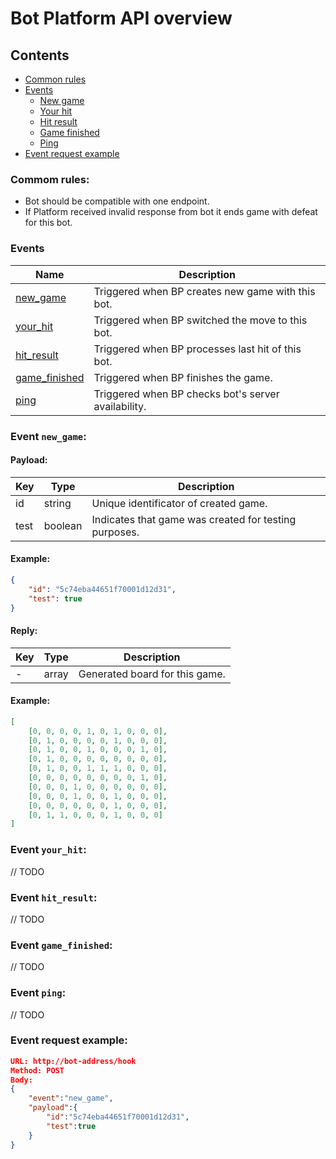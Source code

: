 Bot Platform API overview
=========================

## Contents
- [Common rules](#common-rules)
- [Events](#events)
  - [New game](#event-new_game)
  - [Your hit](#event-your_hit)
  - [Hit result](#event-hit-result)
  - [Game finished](#event-game_finished)
  - [Ping](#event-ping)
- [Event request example](#event-request-example)

### Commom rules:
* Bot should be compatible with one endpoint.
* If Platform received invalid response from bot it ends game with defeat for this bot.

### Events

| Name                                    | Description                                         |
|-----------------------------------------|-----------------------------------------------------|
| [new_game](#event-new_game)             | Triggered when BP creates new game with this bot.   |
| [your_hit](#event-your_hit)             | Triggered when BP switched the move to this bot.    |
| [hit_result](#event-hit_result)         | Triggered when BP processes last hit of this bot.   |
| [game_finished](#event-game_finished)   | Triggered when BP finishes the game.                |
| [ping](#event-ping)                     | Triggered when BP checks bot's server availability. |

### Event `new_game`:

#### Payload:
| Key  | Type    | Description                                           |
|------|---------|-------------------------------------------------------|
| id   | string  | Unique identificator of created game.                 |
| test | boolean | Indicates that game was created for testing purposes. |

#### Example:
```json
{
    "id": "5c74eba44651f70001d12d31",
    "test": true
}
```

#### Reply:
| Key  | Type    | Description                                           |
|------|---------|-------------------------------------------------------|
| -    | array   | Generated board for this game.                        |

#### Example:
```json
[
    [0, 0, 0, 0, 1, 0, 1, 0, 0, 0],
    [0, 1, 0, 0, 0, 0, 1, 0, 0, 0],
    [0, 1, 0, 0, 1, 0, 0, 0, 1, 0],
    [0, 1, 0, 0, 0, 0, 0, 0, 0, 0],
    [0, 1, 0, 0, 1, 1, 1, 0, 0, 0],
    [0, 0, 0, 0, 0, 0, 0, 0, 1, 0],
    [0, 0, 0, 1, 0, 0, 0, 0, 0, 0],
    [0, 0, 0, 1, 0, 0, 1, 0, 0, 0],
    [0, 0, 0, 0, 0, 0, 1, 0, 0, 0],
    [0, 1, 1, 0, 0, 0, 1, 0, 0, 0]
]
```

### Event `your_hit`:
// TODO

### Event `hit_result`:
// TODO

### Event `game_finished`:
// TODO

### Event `ping`:
// TODO

### Event request example:
```json
URL: http://bot-address/hook
Method: POST
Body:
{
    "event":"new_game",
    "payload":{
        "id":"5c74eba44651f70001d12d31",
        "test":true
    }
}
```
